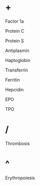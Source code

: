# +

Factor 1a

Protein C

Protein S

Antiplasmin

Haptoglobin

Transferrin

Ferritin

Hepcidin

EPO

TPO

# /

Thrombosis

# ^

Erythropoiesis
